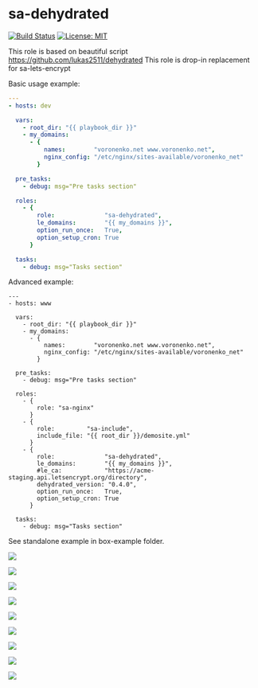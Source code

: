 sa-dehydrated
=============

[![Build Status](https://travis-ci.org/softasap/sa-dehydrated.svg?branch=master)](https://travis-ci.org/softasap/sa-dehydrated)
[![License: MIT](https://img.shields.io/badge/license-MIT%20License-brightgreen.svg)](https://opensource.org/licenses/MIT)

This role is based on beautiful script https://github.com/lukas2511/dehydrated
This role is drop-in replacement for sa-lets-encrypt

Basic usage example:
```YAML
---
- hosts: dev

  vars:
    - root_dir: "{{ playbook_dir }}"
    - my_domains:
      - {
          names:        "voronenko.net www.voronenko.net",
          nginx_config: "/etc/nginx/sites-available/voronenko_net"
        }

  pre_tasks:
    - debug: msg="Pre tasks section"

  roles:
    - {
        role:              "sa-dehydrated",
        le_domains:        "{{ my_domains }}",
        option_run_once:   True,
        option_setup_cron: True
      }

  tasks:
    - debug: msg="Tasks section"
```

Advanced example:
```
---
- hosts: www

  vars:
    - root_dir: "{{ playbook_dir }}"
    - my_domains:
      - {
          names:        "voronenko.net www.voronenko.net",
          nginx_config: "/etc/nginx/sites-available/voronenko_net"
        }

  pre_tasks:
    - debug: msg="Pre tasks section"

  roles:
    - {
        role: "sa-nginx"
      }
    - {
        role:         "sa-include",
        include_file: "{{ root_dir }}/demosite.yml"
      }
    - {
        role:              "sa-dehydrated",
        le_domains:        "{{ my_domains }}",
        #le_ca:            "https://acme-staging.api.letsencrypt.org/directory",
        dehydrated_version: "0.4.0",
        option_run_once:   True,
        option_setup_cron: True
      }

  tasks:
    - debug: msg="Tasks section"
```

See standalone example in box-example folder.

![](https://raw.github.com/softasap/sa-dehydrated/master/box-example/docs/1.png)

![](https://raw.github.com/softasap/sa-dehydrated/master/box-example/docs/2.png)

![](https://raw.github.com/softasap/sa-dehydrated/master/box-example/docs/3.png)

![](https://raw.github.com/softasap/sa-dehydrated/master/box-example/docs/4.png)

![](https://raw.github.com/softasap/sa-dehydrated/master/box-example/docs/5.png)

![](https://raw.github.com/softasap/sa-dehydrated/master/box-example/docs/6.png)

![](https://raw.github.com/softasap/sa-dehydrated/master/box-example/docs/7.png)

![](https://raw.github.com/softasap/sa-dehydrated/master/box-example/docs/8.png)

![](https://raw.github.com/softasap/sa-dehydrated/master/box-example/docs/9.png)

